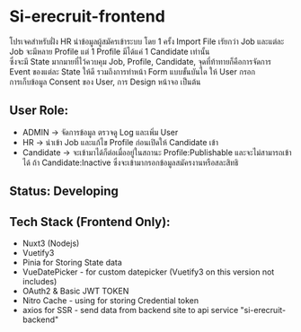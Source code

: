# Si-erecruit-frontend

โปรเจคสำหรับฝั่ง HR นำข้อมูลผู้สมัครเข้าระบบ โดย 1 ครั้ง Import File เรัยกว่า Job และแต่ละ Job จะมีหลาย Profile แต่ 1 Profile มีได้แค่ 1 Candidate เท่านั้น \
ซึ่งจะมี State มากมายที่ไว้ควบคุม Job, Profile, Candidate, จุดที่ท้าทายก็คือการจัดการ Event ของแต่ละ State ให้ดี รวมถึงการทำหน้า Form แบบขั้นบันได ให้ User กรอก \
การเก็บข้อมูล Consent ของ User, การ Design หน้าจอ เป็นต้น

## User Role:
- ADMIN -> จัดการข้อมูล ตรวจดู Log และเพิ่ม User 
- HR -> นำเข้า Job และแก้ไข Profile ก่อนเปิดให้ Candidate เข้า
- Candidate -> จะเข้ามาได้ก็ต่อเมื่ออยู่ในสถานะ Profile:Publishable และจะไม่สามารถเข้าได้ ถ้า Candidate:Inactive ซึ่งจะเข้ามากรอกข้อมูลสมัครงานหรือสละสิทธิ



## Status: Developing

## Tech Stack (Frontend Only):
- Nuxt3 (Nodejs)
- Vuetify3
- Pinia for Storing State data
- VueDatePicker - for custom datepicker (Vuetify3 on this version not includes)
- OAuth2 & Basic JWT TOKEN
- Nitro Cache - using for storing Credential token
- axios for SSR - send data from backend site to api service "si-erecruit-backend"

